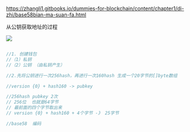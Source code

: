 https://zhangli1.gitbooks.io/dummies-for-blockchain/content/chapter1/di-zhi/base58bian-ma-suan-fa.html

从公钥获取地址的过程

![](https://gitee.com/hxc8/images7/raw/master/img/202407190757181.jpg)





```javascript

//1. 创建钱包
//（1）私钥
//（2）公钥 （由私钥产生）

//2.先将公钥进行一次256hash，再进行一次160hash 生成一个20字节的[]byte数组

//version {0} + hash160 -> pubkey

//256hash pubkey 2次
// 256位  也就是64字节
// 最前面的四个字节取出来
// version {0} + hash160 + 4个字节 -》 25字节

//base58  编码
```

